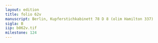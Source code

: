 ```yaml
---
layout: edition
title: folio 62v
manuscript: Berlin, Kupferstichkabinett 78 D 8 (olim Hamilton 337)
sigla: B
iip: b062v.tif
milestone: 124
---
```

